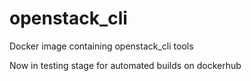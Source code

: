 # openstack_cli
Docker image containing openstack_cli tools

Now in testing stage for automated builds on dockerhub

